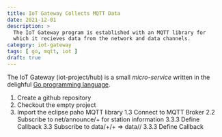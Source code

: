 ```yaml
---
title: IoT Gateway Collects MQTT Data
date: 2021-12-01
description: >
  The IoT Gateway program is established with an MQTT library for
  which it recieves data from the network and data channels.
category: iot-gateway
tags: [ go, mqtt, iot ]
draft: true
---
```


The IoT Gateway (iot-project/hub) is a small _micro-service_
written in the delighful [Go programming language](http://golang.org).

1. Create a github repository
1. Checkout the empty project
3. Import the eclipse paho MQTT library
1.3 Connect to MQTT Broker
2.2 Subscribe to net/announce/+ for station information
3.3.3 Define Callback
3.3 Subscribe to data/+/+ => data/<station>/<sensor>
3.3.3 Define Callback
